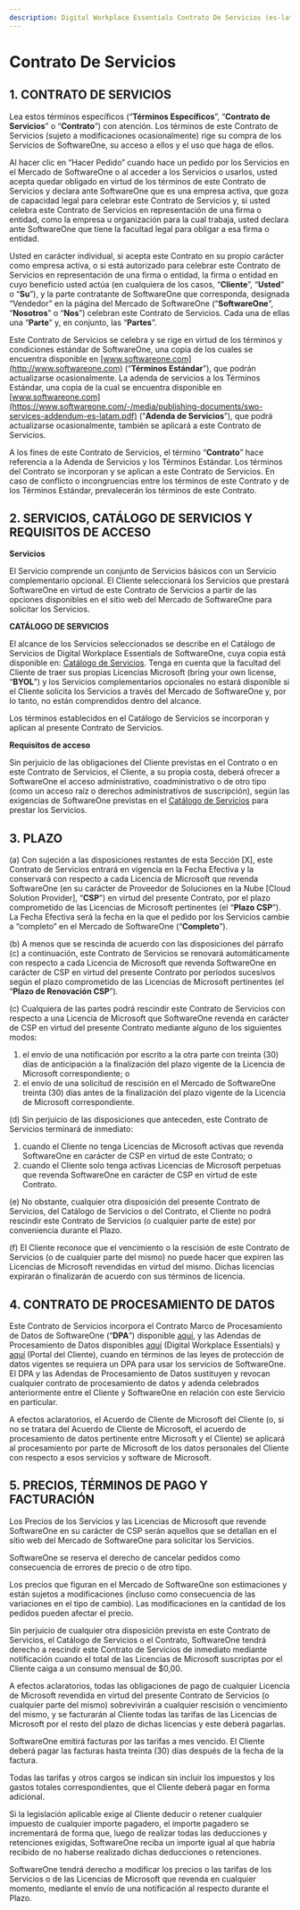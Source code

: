 ```yaml
---
description: Digital Workplace Essentials Contrato De Servicios (es-latam)
---
```


# Contrato De Servicios

## 1. CONTRATO DE SERVICIOS

Lea estos términos específicos (“**Términos Específicos**”, “**Contrato de Servicios**” o “**Contrato**”) con atención. Los términos de este Contrato de Servicios (sujeto a modificaciones ocasionalmente) rige su compra de los Servicios de SoftwareOne, su acceso a ellos y el uso que haga de ellos.

Al hacer clic en “Hacer Pedido” cuando hace un pedido por los Servicios en el Mercado de SoftwareOne o al acceder a los Servicios o usarlos, usted acepta quedar obligado en virtud de los términos de este Contrato de Servicios y declara ante SoftwareOne que es una empresa activa, que goza de capacidad legal para celebrar este Contrato de Servicios y, si usted celebra este Contrato de Servicios en representación de una firma o entidad, como la empresa u organización para la cual trabaja, usted declara ante SoftwareOne que tiene la facultad legal para obligar a esa firma o entidad.

Usted en carácter individual, si acepta este Contrato en su propio carácter como empresa activa, o si está autorizado para celebrar este Contrato de Servicios en representación de una firma o entidad, la firma o entidad en cuyo beneficio usted actúa (en cualquiera de los casos, “**Cliente**”, “**Usted**” o “**Su**”), y la parte contratante de SoftwareOne que corresponda, designada “Vendedor” en la página del Mercado de SoftwareOne (“**SoftwareOne**”, “**Nosotros**” o “**Nos**”) celebran este Contrato de Servicios. Cada una de ellas una “**Parte**” y, en conjunto, las “**Partes**”.

Este Contrato de Servicios se celebra y se rige en virtud de los términos y condiciones estándar de SoftwareOne, una copia de los cuales se encuentra disponible en [www.softwareone.com](http://www.softwareone.com) (“**Términos Estándar**”), que podrán actualizarse ocasionalmente. La adenda de servicios a los Términos Estándar, una copia de la cual se encuentra disponible en [www.softwareone.com](https://www.softwareone.com/-/media/publishing-documents/swo-services-addendum-es-latam.pdf) (“**Adenda de Servicios**”), que podrá actualizarse ocasionalmente, también se aplicará a este Contrato de Servicios.

A los fines de este Contrato de Servicios, el término “**Contrato**” hace referencia a la Adenda de Servicios y los Términos Estándar. Los términos del Contrato se incorporan y se aplican a este Contrato de Servicios. En caso de conflicto o incongruencias entre los términos de este Contrato y de los Términos Estándar, prevalecerán los términos de este Contrato.

## 2. SERVICIOS, CATÁLOGO DE SERVICIOS Y REQUISITOS DE ACCESO

**Servicios**

El Servicio comprende un conjunto de Servicios básicos con un Servicio complementario opcional. El Cliente seleccionará los Servicios que prestará SoftwareOne en virtud de este Contrato de Servicios a partir de las opciones disponibles en el sitio web del Mercado de SoftwareOne para solicitar los Servicios.

**CATÁLOGO DE SERVICIOS**

El alcance de los Servicios seleccionados se describe en el Catálogo de Servicios de Digital Workplace Essentials de SoftwareOne, cuya copia está disponible en: [Catálogo de Servicios](https://www.softwareone.com/-/media/publishing-documents/swo-digital-workplace-essentials-catalog-latam-es.pdf). Tenga en cuenta que la facultad del Cliente de traer sus propias Licencias Microsoft (bring your own license, “**BYOL**”) y los Servicios complementarios opcionales no estará disponible si el Cliente solicita los Servicios a través del Mercado de SoftwareOne y, por lo tanto, no están comprendidos dentro del alcance.

Los términos establecidos en el Catálogo de Servicios se incorporan y aplican al presente Contrato de Servicios.

**Requisitos de acceso**

&#x20;Sin perjuicio de las obligaciones del Cliente previstas en el Contrato o en este Contrato de Servicios, el Cliente, a su propia costa, deberá ofrecer a SoftwareOne el acceso administrativo, coadministrativo o de otro tipo (como un acceso raíz o derechos administrativos de suscripción), según las exigencias de SoftwareOne previstas en el [Catálogo de Servicios](https://www.softwareone.com/-/media/publishing-documents/swo-digital-workplace-essentials-catalog-latam-es.pdf) para prestar los Servicios. &#x20;

## 3. PLAZO

(a) Con sujeción a las disposiciones restantes de esta Sección \[X], este Contrato de Servicios entrará en vigencia en la Fecha Efectiva y la conservará con respecto a cada Licencia de Microsoft que revenda SoftwareOne (en su carácter de Proveedor de Soluciones en la Nube \[Cloud Solution Provider], “**CSP**”) en virtud del presente Contrato, por el plazo comprometido de las Licencias de Microsoft pertinentes (el “**Plazo CSP**”). La Fecha Efectiva será la fecha en la que el pedido por los Servicios cambie a “completo” en el Mercado de SoftwareOne (“**Completo**”).

(b) A menos que se rescinda de acuerdo con las disposiciones del párrafo (c) a continuación, este Contrato de Servicios se renovará automáticamente con respecto a cada Licencia de Microsoft que revenda SoftwareOne en carácter de CSP en virtud del presente Contrato por períodos sucesivos según el plazo comprometido de las Licencias de Microsoft pertinentes (el “**Plazo de Renovación CSP**”).

(c) Cualquiera de las partes podrá rescindir este Contrato de Servicios con respecto a una Licencia de Microsoft que SoftwareOne revenda en carácter de CSP en virtud del presente Contrato mediante alguno de los siguientes modos:

1. el envío de una notificación por escrito a la otra parte con treinta (30) días de anticipación a la finalización del plazo vigente de la Licencia de Microsoft correspondiente; o
2. el envío de una solicitud de rescisión en el Mercado de SoftwareOne treinta (30) días antes de la finalización del plazo vigente de la Licencia de Microsoft correspondiente.

(d) Sin perjuicio de las disposiciones que anteceden, este Contrato de Servicios terminará de inmediato:

1. cuando el Cliente no tenga Licencias de Microsoft activas que revenda SoftwareOne en carácter de CSP en virtud de este Contrato; o
2. cuando el Cliente solo tenga activas Licencias de Microsoft perpetuas que revenda SoftwareOne en carácter de CSP en virtud de este Contrato.

(e) No obstante, cualquier otra disposición del presente Contrato de Servicios, del Catálogo de Servicios o del Contrato, el Cliente no podrá rescindir este Contrato de Servicios (o cualquier parte de este) por conveniencia durante el Plazo.

(f) El Cliente reconoce que el vencimiento o la rescisión de este Contrato de Servicios (o de cualquier parte del mismo) no puede hacer que expiren las Licencias de Microsoft revendidas en virtud del mismo. Dichas licencias expirarán o finalizarán de acuerdo con sus términos de licencia.

## 4. CONTRATO DE PROCESAMIENTO DE DATOS

Este Contrato de Servicios incorpora el Contrato Marco de Procesamiento de Datos de SoftwareOne (“**DPA**”) disponible [aquí,](https://www.softwareone.com/-/media/publishing-documents/swo-framework-dpa-customer-latam-es.pdf) y las Adendas de Procesamiento de Datos disponibles [aquí](https://www.softwareone.com/-/media/publishing-documents/swo-data-processing-addendum-digital-workplace-essentials-latam-es.pdf) (Digital Workplace Essentials) y [aquí](https://www.softwareone.com/-/media/publishing-documents/swo-data-processing-addendum-pyracloud-latam-es.pdf) (Portal del Cliente), cuando en términos de las leyes de protección de datos vigentes se requiera un DPA para usar los servicios de SoftwareOne. El DPA y las Adendas de Procesamiento de Datos sustituyen y revocan cualquier contrato de procesamiento de datos y adenda celebrados anteriormente entre el Cliente y SoftwareOne en relación con este Servicio en particular.

A efectos aclaratorios, el Acuerdo de Cliente de Microsoft del Cliente (o, si no se tratara del Acuerdo de Cliente de Microsoft, el acuerdo de procesamiento de datos pertinente entre Microsoft y el Cliente) se aplicará al procesamiento por parte de Microsoft de los datos personales del Cliente con respecto a esos servicios y software de Microsoft.

## 5. PRECIOS, TÉRMINOS DE PAGO Y FACTURACIÓN

Los Precios de los Servicios y las Licencias de Microsoft que revende SoftwareOne en su carácter de CSP serán aquellos que se detallan en el sitio web del Mercado de SoftwareOne para solicitar los Servicios. &#x20;

SoftwareOne se reserva el derecho de cancelar pedidos como consecuencia de errores de precio o de otro tipo.

Los precios que figuran en el Mercado de SoftwareOne son estimaciones y están sujetos a modificaciones (incluso como consecuencia de las variaciones en el tipo de cambio). Las modificaciones en la cantidad de los pedidos pueden afectar el precio.

Sin perjuicio de cualquier otra disposición prevista en este Contrato de Servicios, el Catálogo de Servicios o el Contrato, SoftwareOne tendrá derecho a rescindir este Contrato de Servicios de inmediato mediante notificación cuando el total de las Licencias de Microsoft suscriptas por el Cliente caiga a un consumo mensual de $0,00.

A efectos aclaratorios, todas las obligaciones de pago de cualquier Licencia de Microsoft revendida en virtud del presente Contrato de Servicios (o cualquier parte del mismo) sobrevivirán a cualquier rescisión o vencimiento del mismo, y se facturarán al Cliente todas las tarifas de las Licencias de Microsoft por el resto del plazo de dichas licencias y este deberá pagarlas.

SoftwareOne emitirá facturas por las tarifas a mes vencido. El Cliente deberá pagar las facturas hasta treinta (30) días después de la fecha de la factura.

Todas las tarifas y otros cargos se indican sin incluir los impuestos y los gastos totales correspondientes, que el Cliente deberá pagar en forma adicional.

Si la legislación aplicable exige al Cliente deducir o retener cualquier impuesto de cualquier importe pagadero, el importe pagadero se incrementará de forma que, luego de realizar todas las deducciones y retenciones exigidas, SoftwareOne reciba un importe igual al que habría recibido de no haberse realizado dichas deducciones o retenciones.

SoftwareOne tendrá derecho a modificar los precios o las tarifas de los Servicios o de las Licencias de Microsoft que revenda en cualquier momento, mediante el envío de una notificación al respecto durante el Plazo.
